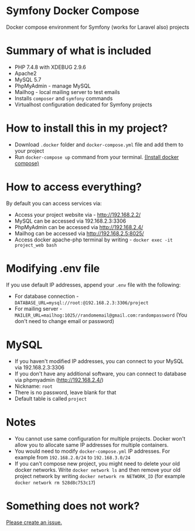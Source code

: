 # Symfony Docker Compose
Docker compose environment for Symfony (works for Laravel also) projects

# Summary of what is included
* PHP 7.4.8 with XDEBUG 2.9.6
* Apache2
* MySQL 5.7
* PhpMyAdmin - manage MySQL
* Mailhog - local mailing server to test emails
* Installs `composer` and `symfony` commands
* Virtualhost configuration dedicated for Symfony projects

# How to install this in my project?

* Download `.docker` folder and `docker-compose.yml` file and add them to your project
* Run `docker-compose up` command from your terminal. [(Install docker compose)](https://docs.docker.com/compose/install/)

# How to access everything?

By default you can access services via:
* Access your project website via - http://192.168.2.2/
* MySQL can be accessed via 192.168.2.3:3306
* PhpMyAdmin can be accessed via http://192.168.2.4/
* Mailhog can be accessed via http://192.168.2.5:8025/
* Access docker apache-php terminal by writing - `docker exec -it project_web bash`

# Modifying .env file

If you use default IP addresses, append your `.env` file with the following:

* For database connection -`DATABASE_URL=mysql://root:@192.168.2.3:3306/project`
* For mailing server - `MAILER_URL=mailhog:1025//randomemail@gmail.com:randompassword` (You don't need to change email or password)

# MySQL

* If you haven't modified IP addresses, you can connect to your MySQL via 192.168.2.3:3306
* If you don't have any additional software, you can connect to database via phpmyadmin (http://192.168.2.4/)
* Nickname: `root`
* There is no password, leave blank for that
* Default table is called `project`

# Notes

* You cannot use same configuration for multiple projects. Docker won't allow you to allocate same IP addresses for multiple containers.
* You would need to modify `docker-compose.yml` IP addresses. For example from `192.168.2.0/24` to `192.168.3.0/24`
* If you can't compose new project, you might need to delete your old docker networks. Write `docker network ls` and then remove your old project network by writing `docker network rm NETWORK_ID` (for example `docker network rm 528d8c753c17`)

# Something does not work?

[Please create an issue.](https://github.com/kasteckis/symfony-docker-compose/issues/new)
